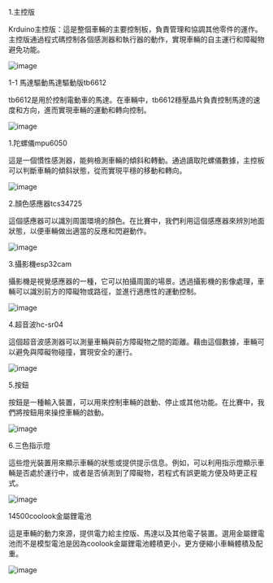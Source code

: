 1.主控版

Krduino主控版：這是整個車輛的主要控制板，負責管理和協調其他零件的運作。主控版通過程式碼控制各個感測器和執行器的動作，實現車輛的自主運行和障礙物避免功能。

![image](Krduino.jpg)

   1-1 馬達驅動馬達驅動版tb6612

   tb6612是用於控制電動車的馬達。在車輛中，tb6612穩壓晶片負責控制馬達的速度和方向，進而實現車輛的運動和轉向控制。

   ![image](ttb6612.jpg)

1.陀螺儀mpu6050

這是一個慣性感測器，能夠檢測車輛的傾斜和轉動。通過讀取陀螺儀數據，主控板可以判斷車輛的傾斜狀態，從而實現平穩的移動和轉向。

![image](mpu6050.jpg)

2.顏色感應器tcs34725

這個感應器可以識別周圍環境的顏色。在比賽中，我們利用這個感應器來辨別地面狀態，以便車輛做出適當的反應和閃避動作。

![image](TCS34725.jpg)

3.攝影機esp32cam

攝影機是視覺感應器的一種，它可以拍攝周圍的場景。透過攝影機的影像處理，車輛可以識別前方的障礙物或路徑，並進行適應性的運動控制。

![image](esp32cam.jpg)

4.超音波hc-sr04

這個超音波感測器可以測量車輛與前方障礙物之間的距離。藉由這個數據，車輛可以避免與障礙物碰撞，實現安全的運行。

![image](hc-sr04.jpg)

5.按鈕

按鈕是一種輸入裝置，可以用來控制車輛的啟動、停止或其他功能。在比賽中，我們將按鈕用來操控車輛的啟動。

![image](按鈕.jpg)

6.三色指示燈

這些燈光裝置用來顯示車輛的狀態或提供提示信息。例如，可以利用指示燈顯示車輛是否處於運行中，或者是否偵測到了障礙物，若程式有誤更能方便及時更正程式。

![image](燈.jpg)

14500coolook金屬鋰電池

這是車輛的動力來源，提供電力給主控版、馬達以及其他電子裝置。選用金屬鋰電池而不是模型電池是因為coolook金屬鋰電池體積更小，更方便縮小車輛體積及配重。

![image](coolook電池.jpg)
